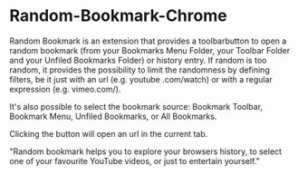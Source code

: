 Random-Bookmark-Chrome
======================
Random Bookmark is an extension that provides a toolbarbutton to open a random bookmark (from your Bookmarks Menu Folder, your Toolbar Folder and your Unfiled Bookmarks Folder) or history entry.
If random is too random, it provides the possibility to limit the randomness by defining filters, be it just with an url (e.g. youtube .com/watch) or with a regular expression (e.g. vimeo.com/).

It's also possible to select the bookmark source: Bookmark Toolbar, Bookmark Menu, Unfiled Bookmarks, or All Bookmarks.

Clicking the button will open an url in the current tab.

"Random bookmark helps you to explore your browsers history, to select one of your favourite YouTube videos, or just to entertain yourself."
